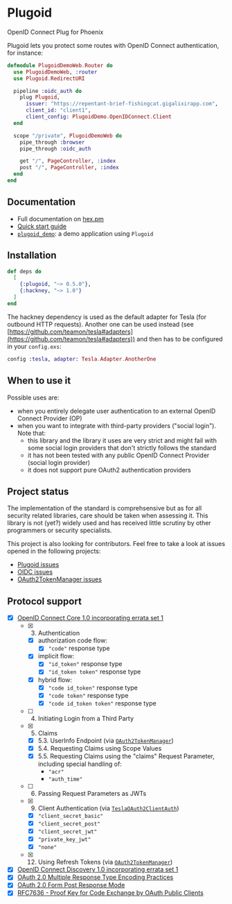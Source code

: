 # Plugoid

OpenID Connect Plug for Phoenix

Plugoid lets you protect some routes with OpenID Connect authentication, for instance:

```elixir
defmodule PlugoidDemoWeb.Router do
  use PlugoidDemoWeb, :router
  use Plugoid.RedirectURI

  pipeline :oidc_auth do
    plug Plugoid,
      issuer: "https://repentant-brief-fishingcat.gigalixirapp.com",
      client_id: "client1",
      client_config: PlugoidDemo.OpenIDConnect.Client
  end

  scope "/private", PlugoidDemoWeb do
    pipe_through :browser
    pipe_through :oidc_auth

    get "/", PageController, :index
    post "/", PageController, :index
  end
end
```

## Documentation

- Full documentation on [hex.pm](https://hexdocs.pm/plugoid/)
- [Quick start guide](https://hexdocs.pm/plugoid/0.1.0/quickstart.html)
- [`plugoid_demo`](https://github.com/tanguilp/plugoid_demo): a demo application using `Plugoid`

## Installation

```elixir
def deps do
  [
    {:plugoid, "~> 0.5.0"},
    {:hackney, "~> 1.0"}
  ]
end
```

The hackney dependency is used as the default adapter for Tesla (for outbound HTTP requests).
Another one can be used instead (see
[https://github.com/teamon/tesla#adapters](https://github.com/teamon/tesla#adapters)) and then
has to be configured in your `config.exs`:

```elixir
config :tesla, adapter: Tesla.Adapter.AnotherOne
```

## When to use it

Possible uses are:
- when you entirely delegate user authentication to an external OpenID Connect Provider (OP)
- when you want to integrate with third-party providers ("social login"). Note that:
  - this library and the library it uses are very strict and might fail with some social login
  providers that don't strictly follows the standard
  - it has not been tested with any public OpenID Connect Provider (social login provider)
  - it does not support pure OAuth2 authentication providers

## Project status

The implementation of the standard is comprehsensive but as for all security related libraries,
care should be taken when assessing it. This library is not (yet?) widely used and has
received little scrutiny by other programmers or security specialists.

This project is also looking for contributors. Feel free to take a look at issues opened in the
following projects:
- [Plugoid issues](https://github.com/tanguilp/plugoid/issues)
- [OIDC issues](https://github.com/tanguilp/oidc/issues)
- [OAuth2TokenManager issues](https://github.com/tanguilp/oauth2_token_manager/issues)

## Protocol support

- [x] [OpenID Connect Core 1.0 incorporating errata set 1](https://openid.net/specs/openid-connect-core-1_0.html)
  - [x] 3. Authentication
    - [x] authorization code flow:
      - [x] `"code"` response type
    - [x] implicit flow:
      - [x] `"id_token"` response type
      - [x] `"id_token token"` response type
    - [x] hybrid flow:
      - [x] `"code id_token"` response type
      - [x] `"code token"` response type
      - [x] `"code id_token token"` response type
  - [ ] 4. Initiating Login from a Third Party
  - [x] 5. Claims
    - [x] 5.3. UserInfo Endpoint (via
    [`OAuth2TokenManager`](https://github.com/tanguilp/oauth2_token_manager))
    - [x] 5.4. Requesting Claims using Scope Values
    - [x] 5.5. Requesting Claims using the "claims" Request Parameter, including special
    handling of:
      - `"acr"`
      - `"auth_time"`
  - [ ] 6. Passing Request Parameters as JWTs
  - [x] 9. Client Authentication (via
  [`TeslaOAuth2ClientAuth`](https://github.com/tanguilp/tesla_oauth2_client_auth))
    - [x] `"client_secret_basic"`
    - [x] `"client_secret_post"`
    - [x] `"client_secret_jwt"`
    - [x] `"private_key_jwt"`
    - [x] `"none"`
  - [x] 12. Using Refresh Tokens (via
    [`OAuth2TokenManager`](https://github.com/tanguilp/oauth2_token_manager))
- [x] [OpenID Connect Discovery 1.0 incorporating errata set 1](https://openid.net/specs/openid-connect-discovery-1_0.html)
- [x] [OAuth 2.0 Multiple Response Type Encoding Practices](https://openid.net/specs/oauth-v2-multiple-response-types-1_0.html)
- [x] [OAuth 2.0 Form Post Response Mode](https://openid.net/specs/oauth-v2-form-post-response-mode-1_0.html)
- [x] [RFC7636 - Proof Key for Code Exchange by OAuth Public Clients](https://tools.ietf.org/html/rfc7636)
